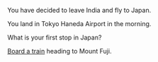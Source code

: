 You have decided to leave India and fly to Japan.  

You land in Tokyo Haneda Airport in the morning.

What is your first stop in Japan?

[Board a train](../train.md) heading to Mount Fuji.